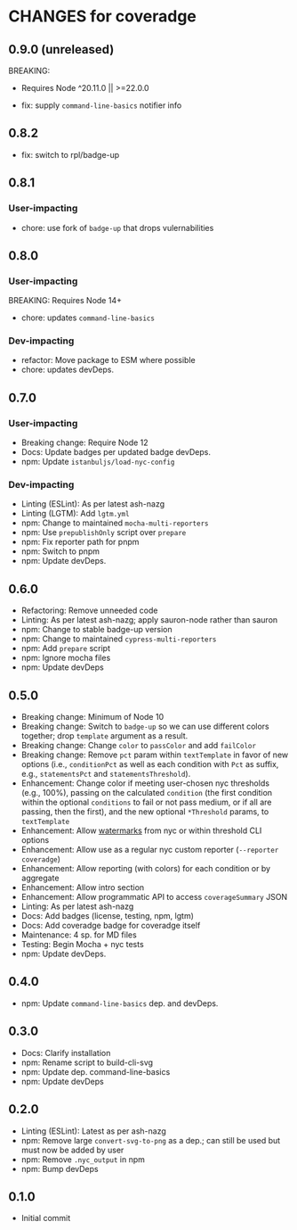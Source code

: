 # CHANGES for coveradge

## 0.9.0 (unreleased)

BREAKING:
- Requires Node ^20.11.0 || >=22.0.0

- fix: supply `command-line-basics` notifier info

## 0.8.2

- fix: switch to rpl/badge-up

## 0.8.1

### User-impacting

- chore: use fork of `badge-up` that drops vulernabilities

## 0.8.0

### User-impacting

BREAKING: Requires Node 14+
- chore: updates `command-line-basics`

### Dev-impacting

- refactor: Move package to ESM where possible
- chore: updates devDeps.

## 0.7.0

### User-impacting

- Breaking change: Require Node 12
- Docs: Update badges per updated badge devDeps.
- npm: Update `istanbuljs/load-nyc-config`

### Dev-impacting

- Linting (ESLint): As per latest ash-nazg
- Linting (LGTM): Add `lgtm.yml`
- npm: Change to maintained `mocha-multi-reporters`
- npm: Use `prepublishOnly` script over `prepare`
- npm: Fix reporter path for pnpm
- npm: Switch to pnpm
- npm: Update devDeps.

## 0.6.0

- Refactoring: Remove unneeded code
- Linting: As per latest ash-nazg; apply sauron-node rather than sauron
- npm: Change to stable badge-up version
- npm: Change to maintained `cypress-multi-reporters`
- npm: Add `prepare` script
- npm: Ignore mocha files
- npm: Update devDeps

## 0.5.0

- Breaking change: Minimum of Node 10
- Breaking change: Switch to `badge-up` so we can use different colors
  together; drop `template` argument as a result.
- Breaking change: Change `color` to `passColor` and add `failColor`
- Breaking change: Remove `pct` param within `textTemplate` in favor of
    new options (i.e., `conditionPct` as well as each condition
    with `Pct` as suffix, e.g., `statementsPct` and `statementsThreshold`).
- Enhancement: Change color if meeting user-chosen nyc thresholds (e.g.,
    100%), passing on the calculated `condition` (the first
    condition within the optional `conditions` to fail or not pass medium,
    or if all are passing, then the first), and the new optional
    `*Threshold` params, to `textTemplate`
- Enhancement: Allow [watermarks](https://github.com/istanbuljs/nyc#high-and-low-watermarks)
    from nyc or within threshold CLI options
- Enhancement: Allow use as a regular nyc custom reporter (`--reporter coveradge`)
- Enhancement: Allow reporting (with colors) for each condition or by aggregate
- Enhancement: Allow intro section
- Enhancement: Allow programmatic API to access `coverageSummary` JSON
- Linting: As per latest ash-nazg
- Docs: Add badges (license, testing, npm, lgtm)
- Docs: Add coveradge badge for coveradge itself
- Maintenance: 4 sp. for MD files
- Testing: Begin Mocha + nyc tests
- npm: Update devDeps.

## 0.4.0

- npm: Update `command-line-basics` dep. and devDeps.

## 0.3.0

- Docs: Clarify installation
- npm: Rename script to build-cli-svg
- npm: Update dep. command-line-basics
- npm: Update devDeps

## 0.2.0

- Linting (ESLint): Latest as per ash-nazg
- npm: Remove large `convert-svg-to-png` as a dep.; can still be used
  but must now be added by user
- npm: Remove `.nyc_output` in npm
- npm: Bump devDeps

## 0.1.0

- Initial commit
